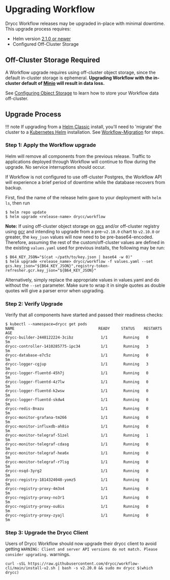 # Upgrading Workflow

Drycc Workflow releases may be upgraded in-place with minimal downtime. This upgrade process requires:

* Helm version [2.1.0 or newer](https://github.com/kubernetes/helm/releases/tag/v2.1.0)
* Configured Off-Cluster Storage

## Off-Cluster Storage Required

A Workflow upgrade requires using off-cluster object storage, since the default
in-cluster storage is ephemeral. **Upgrading Workflow with the in-cluster default
of [Minio][] will result in data loss.**

See [Configuring Object Storage][] to learn how to store your Workflow data off-cluster.

## Upgrade Process

!!! note
    If upgrading from a [Helm Classic](https://github.com/helm/helm-classic) install, you'll need to 'migrate' the cluster to a [Kubernetes Helm](https://github.com/kubernetes/helm) installation.  See [Workflow-Migration][] for steps.

### Step 1: Apply the Workflow upgrade

Helm will remove all components from the previous release. Traffic to applications deployed through
Workflow will continue to flow during the upgrade. No service interruptions should occur.

If Workflow is not configured to use off-cluster Postgres, the Workflow API will experience a brief
period of downtime while the database recovers from backup.

First, find the name of the release helm gave to your deployment with `helm ls`, then run

```
$ helm repo update
$ helm upgrade <release-name> drycc/workflow
```


**Note:** If using off-cluster object storage on [gcs](https://cloud.google.com/storage/) and/or off-cluster registry using [gcr](https://cloud.google.com/container-registry/) and intending to upgrade from a pre-`v2.10.0` chart to `v2.10.0` or greater, the `key_json` values will now need to be pre-base64-encoded.  Therefore, assuming the rest of the custom/off-cluster values are defined in the existing `values.yaml` used for previous installs, the following may be run:

```
$ B64_KEY_JSON="$(cat ~/path/to/key.json | base64 -w 0)"
$ helm upgrade <release_name> drycc/workflow -f values.yaml --set gcs.key_json="${B64_KEY_JSON}",registry-token-refresher.gcr.key_json="${B64_KEY_JSON}"
```

Alternatively, simply replace the appropriate values in values.yaml and do without the `--set`
parameter. Make sure to wrap it in single quotes as double quotes will give a parser error when
upgrading.

### Step 2: Verify Upgrade

Verify that all components have started and passed their readiness checks:

```
$ kubectl --namespace=drycc get pods
NAME                                     READY     STATUS    RESTARTS   AGE
drycc-builder-2448122224-3cibz            1/1       Running   0          5m
drycc-controller-1410285775-ipc34         1/1       Running   3          5m
drycc-database-e7c5z                      1/1       Running   0          5m
drycc-logger-cgjup                        1/1       Running   3          5m
drycc-logger-fluentd-45h7j                1/1       Running   0          5m
drycc-logger-fluentd-4z7lw                1/1       Running   0          5m
drycc-logger-fluentd-k2wsw                1/1       Running   0          5m
drycc-logger-fluentd-skdw4                1/1       Running   0          5m
drycc-redis-8nazu                         1/1       Running   0          5m
drycc-monitor-grafana-tm266               1/1       Running   0          5m
drycc-monitor-influxdb-ah8io              1/1       Running   0          5m
drycc-monitor-telegraf-51zel              1/1       Running   1          5m
drycc-monitor-telegraf-cdasg              1/1       Running   0          5m
drycc-monitor-telegraf-hea6x              1/1       Running   0          5m
drycc-monitor-telegraf-r7lsg              1/1       Running   0          5m
drycc-nsqd-3yrg2                          1/1       Running   0          5m
drycc-registry-1814324048-yomz5           1/1       Running   0          5m
drycc-registry-proxy-4m3o4                1/1       Running   0          5m
drycc-registry-proxy-no3r1                1/1       Running   0          5m
drycc-registry-proxy-ou8is                1/1       Running   0          5m
drycc-registry-proxy-zyajl                1/1       Running   0          5m
```

### Step 3: Upgrade the Drycc Client

Users of Drycc Workflow should now upgrade their drycc client to avoid getting `WARNING: Client and server API versions do not match. Please consider upgrading.` warnings.

```
curl -sSL https://raw.githubusercontent.com/drycc/workflow-cli/main/install-v2.sh | bash -s v2.20.0 && sudo mv drycc $(which drycc)
```


[minio]: https://github.com/drycc/minio
[Configuring Object Storage]: ../installing-workflow/configuring-object-storage.md
[Workflow-Migration]: https://github.com/drycc/workflow-migration/blob/main/README.md

